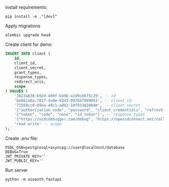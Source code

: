 Install requirements:

```
pip install -e ."[dev]"
```

Apply migrations

```
alembic upgrade head
```

Create client for demo

```sql
INSERT INTO client (
    id,
    client_id,
    client_secret,
    grant_types,
    response_types,
    redirect_uris,
    scope
) VALUES (
    '3b23a838-b92d-409f-b49b-a1d9cb675c29', -- id
    'be861a8a-7817-4a9e-93d3-9976bf099893', -- client_id
    '71569cc8-89ea-48c1-adb3-10f831020840', -- client_secret
    '{"authorization_code", "password", "client_credentials", "refresh_token"}', -- grant_types
    '{"token", "code", "none", "id_token"}', -- response_types
    '{"https://oidcdebugger.com/debug", "https://openidconnect.net/callback"}', -- redirect_uris
    'read write' -- scope
);
```

Create .env file:

```
PSQL_DSN=postgresql+asyncpg://user@localhost/database
DEBUG=True
JWT_PRIVATE_KEY=''
JWT_PUBLIC_KEY=''
```

Run server

```
python -m aioauth_fastapi
```
